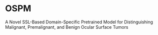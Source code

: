 # OSPM
A Novel SSL-Based Domain-Specific Pretrained Model for Distinguishing Malignant, Premalignant, and Benign Ocular Surface Tumors
